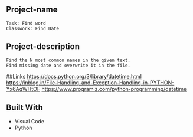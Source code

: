 ## Project-name
	Task: Find word
	Classwork: Find Date

## Project-description
	Find the N most common names in the given text.
	Find missing date and overwrite it in the file.

##Links
	https://docs.python.org/3/library/datetime.html
	https://inblog.in/File-Handling-and-Exception-Handling-in-PYTHON-Yx6AqWHtOF
	https://www.programiz.com/python-programming/datetime

## Built With
- Visual Code
- Python
